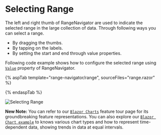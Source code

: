 # Selecting Range

The left and right thumb of RangeNavigator are used to indicate the selected range in the large collection of data. Through following ways you can select a range.

* By dragging the thumbs.
* By tapping on the labels.
* By setting the start and end through value properties.

Following code example shows how to configure the selected range using [`Value`](https://help.syncfusion.com/cr/blazor/Syncfusion.Blazor.Charts.ChartSeries.html#Syncfusion_Blazor_Charts_ChartSeries_DrawType) property of RangeNavigator.

{% aspTab template="range-navigator/range", sourceFiles="range.razor" %}

{% endaspTab %}

![Selecting Range](images/common/range.png)

**New Note:** You can refer to our [`Blazor Charts`](https://www.syncfusion.com/blazor-components/blazor-charts) feature tour page for its groundbreaking feature representations. You can also explore our [`Blazor Chart example`](https://blazor.syncfusion.com/demos/chart/line?theme=bootstrap4) to knows various chart types and how to represent time-dependent data, showing trends in data at equal intervals.